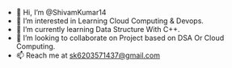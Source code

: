 - 👋 Hi, I’m @ShivamKumar14
- 👀 I’m interested in Learning Cloud Computing & Devops.
- 🌱 I’m currently learning Data Structure With C++.
- 💞️ I’m looking to collaborate on Project based on DSA Or Cloud Computing.
- 📫 Reach me at sk6203571437@gmail.com

<!---
ShivamKumar14/ShivamKumar14 is a ✨ special ✨ repository because its `README.md` (this file) appears on your GitHub profile.
You can click the Preview link to take a look at your changes.
--->
